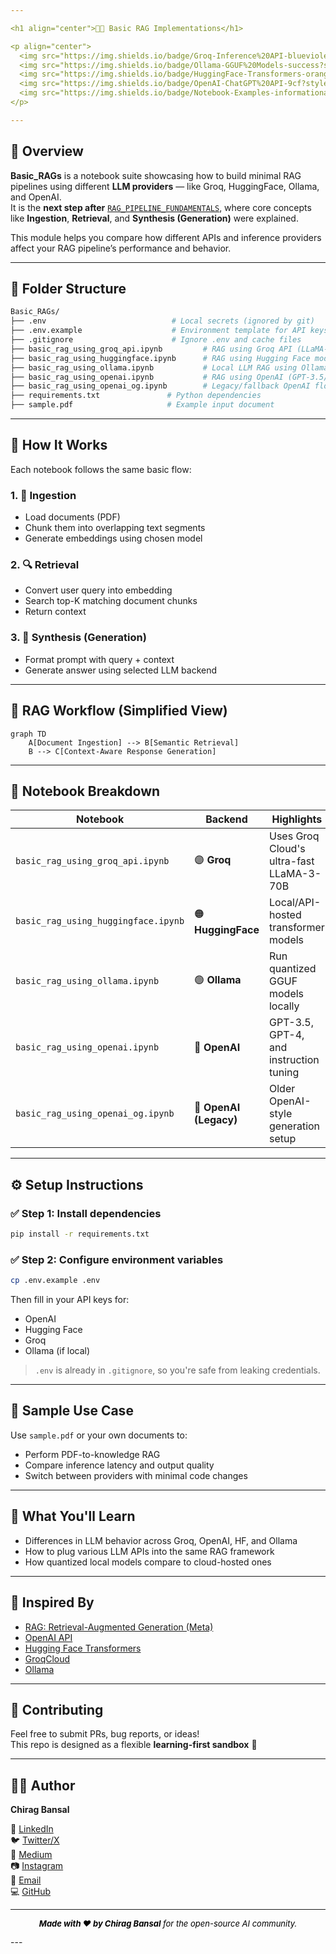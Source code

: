 ```yaml
---

<h1 align="center">🧠🔧 Basic RAG Implementations</h1>

<p align="center">
  <img src="https://img.shields.io/badge/Groq-Inference%20API-blueviolet?style=flat-square" />
  <img src="https://img.shields.io/badge/Ollama-GGUF%20Models-success?style=flat-square" />
  <img src="https://img.shields.io/badge/HuggingFace-Transformers-orange?style=flat-square" />
  <img src="https://img.shields.io/badge/OpenAI-ChatGPT%20API-9cf?style=flat-square" />
  <img src="https://img.shields.io/badge/Notebook-Examples-informational?style=flat-square" />
</p>

---
```


## 📘 Overview

**Basic_RAGs** is a notebook suite showcasing how to build minimal RAG pipelines using different **LLM providers** — like Groq, HuggingFace, Ollama, and OpenAI.  
It is the **next step after** [`RAG_PIPELINE_FUNDAMENTALS`](../RAG_PIPELINE_FUNDAMENTALS), where core concepts like **Ingestion**, **Retrieval**, and **Synthesis (Generation)** were explained.

This module helps you compare how different APIs and inference providers affect your RAG pipeline’s performance and behavior.

---

## 🧱 Folder Structure

```bash
Basic_RAGs/
├── .env                            # Local secrets (ignored by git)
├── .env.example                    # Environment template for API keys
├── .gitignore                      # Ignore .env and cache files
├── basic_rag_using_groq_api.ipynb         # RAG using Groq API (LLaMA-3)
├── basic_rag_using_huggingface.ipynb      # RAG using Hugging Face models
├── basic_rag_using_ollama.ipynb           # Local LLM RAG using Ollama
├── basic_rag_using_openai.ipynb           # RAG using OpenAI (GPT-3.5/4)
├── basic_rag_using_openai_og.ipynb        # Legacy/fallback OpenAI flow
├── requirements.txt               # Python dependencies
├── sample.pdf                     # Example input document
```

---

## 🚀 How It Works

Each notebook follows the same basic flow:

### 1. 🧩 Ingestion  
- Load documents (PDF)  
- Chunk them into overlapping text segments  
- Generate embeddings using chosen model  

### 2. 🔍 Retrieval  
- Convert user query into embedding  
- Search top-K matching document chunks  
- Return context  

### 3. 🧠 Synthesis (Generation)  
- Format prompt with query + context  
- Generate answer using selected LLM backend  

---

## 🔄 RAG Workflow (Simplified View)

```mermaid
graph TD
    A[Document Ingestion] --> B[Semantic Retrieval]
    B --> C[Context-Aware Response Generation]
```

---

## 📓 Notebook Breakdown

| Notebook | Backend | Highlights |
|----------|---------|------------|
| `basic_rag_using_groq_api.ipynb` | 🟣 **Groq** | Uses Groq Cloud's ultra-fast LLaMA-3-70B |
| `basic_rag_using_huggingface.ipynb` | 🟠 **HuggingFace** | Local/API-hosted transformer models |
| `basic_rag_using_ollama.ipynb` | 🟢 **Ollama** | Run quantized GGUF models locally |
| `basic_rag_using_openai.ipynb` | 🔵 **OpenAI** | GPT-3.5, GPT-4, and instruction tuning |
| `basic_rag_using_openai_og.ipynb` | 🔵 **OpenAI (Legacy)** | Older OpenAI-style generation setup |

---

## ⚙️ Setup Instructions

### ✅ Step 1: Install dependencies

```bash
pip install -r requirements.txt
```

### ✅ Step 2: Configure environment variables

```bash
cp .env.example .env
```

Then fill in your API keys for:
- OpenAI
- Hugging Face
- Groq
- Ollama (if local)

> `.env` is already in `.gitignore`, so you're safe from leaking credentials.

---

## 📄 Sample Use Case

Use `sample.pdf` or your own documents to:
- Perform PDF-to-knowledge RAG
- Compare inference latency and output quality
- Switch between providers with minimal code changes

---

## 🧠 What You'll Learn

- Differences in LLM behavior across Groq, OpenAI, HF, and Ollama
- How to plug various LLM APIs into the same RAG framework
- How quantized local models compare to cloud-hosted ones

---

## 🧵 Inspired By

- [RAG: Retrieval-Augmented Generation (Meta)](https://arxiv.org/pdf/2005.11401.pdf)
- [OpenAI API](https://platform.openai.com/)
- [Hugging Face Transformers](https://huggingface.co/)
- [GroqCloud](https://console.groq.com/)
- [Ollama](https://ollama.com/)

---

## 🤝 Contributing

Feel free to submit PRs, bug reports, or ideas!  
This repo is designed as a flexible **learning-first sandbox** 🔬

---

## 🧑‍💻 Author

**Chirag Bansal**

🔗 [LinkedIn](https://www.linkedin.com/in/chiragb254)  
🐦 [Twitter/X](https://twitter.com/ChiragB254)  
📝 [Medium](https://medium.com/@ChiragB254)  
📷 [Instagram](https://instagram.com/data.scientist_chirag)  
📧 [Email](mailto:devchirag27@gmail.com)  
💻 [GitHub](https://github.com/ChiragB254)

---

<p align="center" style="font-size: 13px; color: black; font-style: italic;">
  <strong>Made with ❤️ by Chirag Bansal</strong> for the open-source AI community.
</p>
---
